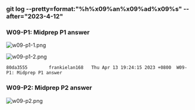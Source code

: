 ### git log --pretty=format:"%h%x09%an%x09%ad%x09%s" --after="2023-4-12"

### W09-P1: Midprep P1 answer
 
![w09-p1-1.png](https://casmvaldsmrrajnyisdj.supabase.co/storage/v1/object/public/demo-64/md_1N_img/w09-p1-1.png)
 
![w09-p1-2.png](https://casmvaldsmrrajnyisdj.supabase.co/storage/v1/object/public/demo-64/md_1N_img/w09-p1-2.png)
 
```
80da3555        frankielan168   Thu Apr 13 19:24:15 2023 +0800  W09-P1: Midprep P1 answer
```

### W09-P2: Midprep P2 answer
 
![w09-p2.png](https://casmvaldsmrrajnyisdj.supabase.co/storage/v1/object/public/demo-64/md_1N_img/w09-p2.png)
 
```

```